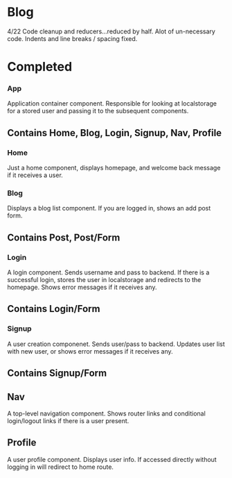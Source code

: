 # Blog

4/22 Code cleanup and reducers...reduced by half. Alot of un-necessary code. Indents and line breaks / spacing fixed.

# Completed


### App
Application container component. Responsible for looking at localstorage for a stored user and passing it to the subsequent components.
## Contains Home, Blog, Login, Signup, Nav, Profile

### Home
Just a home component, displays homepage, and welcome back message if it receives a user.

### Blog
Displays a blog list component. If you are logged in, shows an add post form. 
## Contains Post, Post/Form

### Login
A login component. Sends username and pass to backend. If there is a successful login, stores the user in localstorage and redirects to the homepage. Shows error messages if it receives any.
## Contains Login/Form

### Signup
A user creation componenet. Sends user/pass to backend. Updates user list with new user, or shows error messages if it receives any.
## Contains Signup/Form

## Nav
A top-level navigation component. Shows router links and conditional login/logout links if there is a user present.

## Profile
A user profile component. Displays user info. If accessed directly without logging in will redirect to home route.
